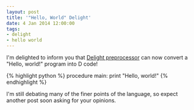 ```yaml
---
layout: post
title: '"Hello, World" Delight'
date: 4 Jan 2014 12:00:00
tags:
- delight
- hello world
---
```


I'm delighted to inform you that [Delight preprocessor](http://github.com/pplantinga/delight) can now convert a "Hello, world!" program into D code!

{% highlight python %}
procedure main:
	print "Hello, world!"
{% endhighlight %}

I'm still debating many of the finer points of the language, so expect another post soon asking for your opinions.
